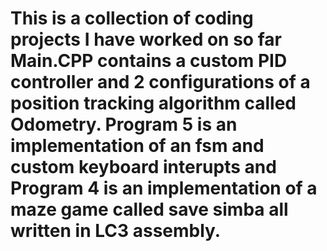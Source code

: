 # This is a collection of coding projects I have worked on so far Main.CPP contains a custom PID controller and 2 configurations of a position tracking algorithm called Odometry. Program 5 is an implementation of an fsm and custom keyboard interupts and Program 4 is an implementation of a maze game called save simba all written in LC3 assembly.
